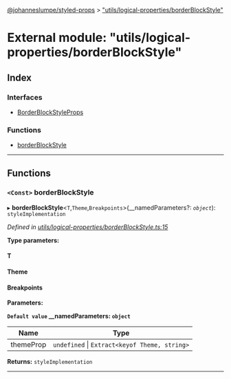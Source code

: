 [@johanneslumpe/styled-props](../README.md) > ["utils/logical-properties/borderBlockStyle"](../modules/_utils_logical_properties_borderblockstyle_.md)

# External module: "utils/logical-properties/borderBlockStyle"

## Index

### Interfaces

* [BorderBlockStyleProps](../interfaces/_utils_logical_properties_borderblockstyle_.borderblockstyleprops.md)

### Functions

* [borderBlockStyle](_utils_logical_properties_borderblockstyle_.md#borderblockstyle)

---

## Functions

<a id="borderblockstyle"></a>

### `<Const>` borderBlockStyle

▸ **borderBlockStyle**<`T`,`Theme`,`Breakpoints`>(__namedParameters?: *`object`*): `styleImplementation`

*Defined in [utils/logical-properties/borderBlockStyle.ts:15](https://github.com/johanneslumpe/styled-props/blob/8e709f1/src/utils/logical-properties/borderBlockStyle.ts#L15)*

**Type parameters:**

#### T 
#### Theme 
#### Breakpoints 
**Parameters:**

**`Default value` __namedParameters: `object`**

| Name | Type |
| ------ | ------ |
| themeProp | `undefined` \| `Extract<keyof Theme, string>` |

**Returns:** `styleImplementation`

___

